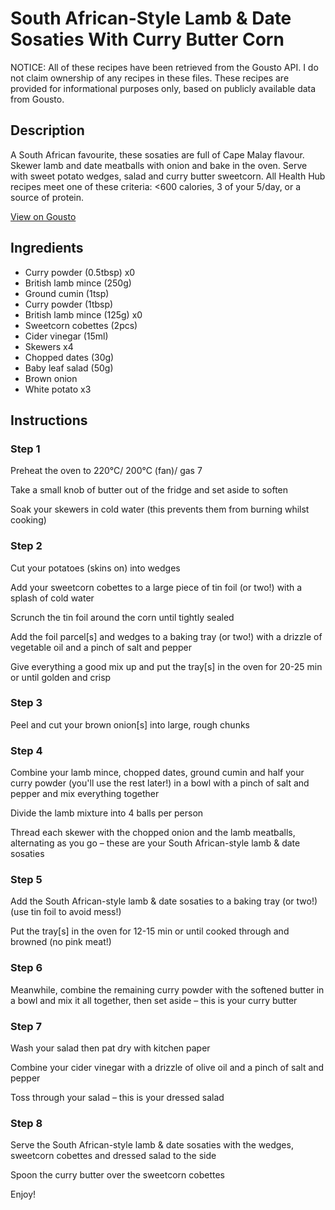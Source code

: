 # South African-Style Lamb & Date Sosaties With Curry Butter Corn

NOTICE: All of these recipes have been retrieved from the Gousto API. I do not claim ownership of any recipes in these files. These recipes are provided for informational purposes only, based on publicly available data from Gousto.

## Description

A South African favourite, these sosaties are full of Cape Malay flavour. Skewer lamb and date meatballs with onion and bake in the oven. Serve with sweet potato wedges, salad and curry butter sweetcorn. All Health Hub recipes meet one of these criteria: <600 calories, 3 of your 5/day, or a source of protein.

[View on Gousto](https://www.gousto.co.uk/recipes/cookbook/south-african-style-lamb-apricot-sosaties-with-curry-butter-corn)

## Ingredients

- Curry powder (0.5tbsp) x0
- British lamb mince (250g)
- Ground cumin (1tsp)
- Curry powder (1tbsp)
- British lamb mince (125g) x0
- Sweetcorn cobettes (2pcs)
- Cider vinegar (15ml)
- Skewers x4
- Chopped dates (30g)
- Baby leaf salad (50g)
- Brown onion
- White potato x3

## Instructions


### Step 1

Preheat the oven to 220°C/ 200°C (fan)/ gas 7

Take a small knob of butter out of the fridge and set aside to soften

Soak your skewers in cold water (this prevents them from burning whilst cooking)


### Step 2

Cut your potatoes (skins on) into wedges

Add your sweetcorn cobettes to a large piece of tin foil (or two!) with a splash of cold water

Scrunch the tin foil around the corn until tightly sealed

Add the foil parcel[s] and wedges to a baking tray (or two!) with a drizzle of vegetable oil and a pinch of salt and pepper

Give everything a good mix up and put the tray[s] in the oven for 20-25 min or until golden and crisp


### Step 3

Peel and cut your brown onion[s] into large, rough chunks


### Step 4

Combine your lamb mince, chopped dates, ground cumin and half your curry powder (you'll use the rest later!) in a bowl with a pinch of salt and pepper and mix everything together

Divide the lamb mixture into 4 balls per person

Thread each skewer with the chopped onion and the lamb meatballs, alternating as you go – these are your South African-style lamb & date sosaties


### Step 5

Add the South African-style lamb & date sosaties to a baking tray (or two!) (use tin foil to avoid mess!)

Put the tray[s] in the oven for 12-15 min or until cooked through and browned (no pink meat!)


### Step 6

Meanwhile, combine the remaining curry powder with the softened butter in a bowl and mix it all together, then set aside – this is your curry butter


### Step 7

Wash your salad then pat dry with kitchen paper

Combine your cider vinegar with a drizzle of olive oil and a pinch of salt and pepper

Toss through your salad – this is your dressed salad

### Step 8

Serve the South African-style lamb & date sosaties with the wedges, sweetcorn cobettes and dressed salad to the side

Spoon the curry butter over the sweetcorn cobettes

Enjoy!

